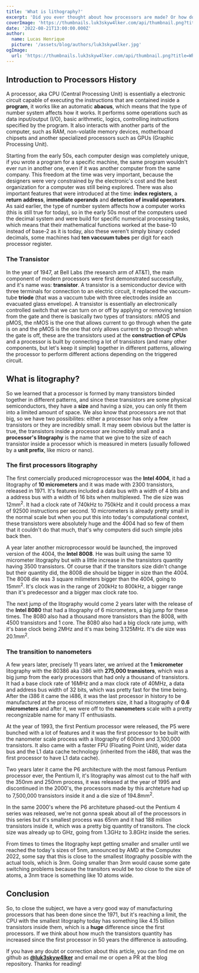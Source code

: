 ```yaml
---
title: 'What is lithography?'
excerpt: 'Did you ever thought about how processors are made? Or how does it work inside? Today I will try to explain a little of these topics for you and speak about lithography, which is one of the concepts present in the making of all CPUs today.'
coverImage: 'https://thumbnails.luk3skyw4lker.com/api/thumbnail.png?title=What%20is%20**lithography**%3F&images=https://www.svgrepo.com/show/135990/cpu.svg'
date: '2022-08-21T13:00:00.000Z'
author:
  name: Lucas Henrique
  picture: '/assets/blog/authors/luk3skyw4lker.jpg'
ogImage:
  url: 'https://thumbnails.luk3skyw4lker.com/api/thumbnail.png?title=What%20is%20**lithography**%3F&images=https://www.svgrepo.com/show/135990/cpu.svg'
---
```


## Introduction to Processors History

A processor, aka CPU (Central Processing Unit) is essentially a electronic circuit capable of executing the instructions that are contained inside a **program**, it works like an automatic **abacus**, which means that the type of number system affects how it works. It performs some operations such as data input/output (I/O), basic arithmetic, logics, controlling instructions specified by the program. It also interacts with another parts of the computer, such as RAM, non-volatile memory devices, motherboard chipsets and another specialized processors such as GPUs (Graphic Processing Unit).

Starting from the early 50s, each computer design was completely unique, if you wrote a program for a specific machine, the same program wouldn't ever run in another one, even if it was another computer from the same company. This freedom at the time was very important, because the designers were very constrained by the electronic's cost and the best organization for a computer was still being explored. There was also important features that were introduced at the time: **index registers**, a **return address**, **immediate operands** and **detection of invalid operators**. As said earlier, the type of number system affects how a computer works (this is still true for today), so in the early 50s most of the computers used the decimal system and were build for specific numerical processing tasks, which means that their mathematical functions worked at the base-10 instead of base-2 as it is today, also these weren't simply binary coded decimals, some machines had **ten vaccuum tubes** per digit for each processor register.

### The Transistor

In the year of 1947, at Bell Labs (the research arm of AT&T), the main component of modern processors were first demonstrated successfully, and it's name was: **transistor**. A transistor is a semiconductor device with three terminals for connection to an electric circuit, it replaced the vaccum-tube **triode** (that was a vaccum tube with three electrodes inside an evacuated glass envelope). A transistor is essentially an electronically controlled switch that we can turn on or off by applying or removing tension from the gate and there is basically two types of transistors: nMOS and pMOS, the nMOS is the one that allows current to go through when the gate is on and the pMOS is the one that only allows current to go through when the gate is off, these are the transistors used at the **construction of CPUs** and a processor is built by connecting a lot of transistors (and many other components, but let's keep it simple) together in different patterns, allowing the processor to perform different actions depending on the triggered circuit.

## What is litography?

So we learned that a processor is formed by many transistors binded together in different patterns, and since these transistors are some physical semiconductors, they have a **size** and having a size, you can only fit them into a limited amount of space. We also know that processors are not that big, so we have two possibilites: either a processor has only a few transistors or they are incredibly small. It may seem obvious but the latter is true, the transistors inside a processor are incredibly small and a **processor's litography** is the name that we give to the size of each transistor inside a processor which is measured in meters (usually followed by a **unit prefix**, like micro or nano).

### The first processors litography

The first comercially produced microprocessor was the **Intel 4004**, it had a litography of **10 micrometers** and it was made with 2300 transistors, released in 1971. It's features included a data bus with a width of 4 bits and a address bus with a width of 16 bits when multiplexed. The die size was 12mm<sup>2</sup>. It had a clock rate of 740kHz to 750kHz and it could process a max of 92500 instructions per second. 10 micrometers is already pretty small in the normal scale but when you put this into today's computational context, these transistors were absolutely huge and the 4004 had so few of them that it couldn't do that much, that's why computers did such simple jobs back then.

A year later another microprocessor would be launched, the improved version of the 4004, the **Intel 8008**. He was built using the same 10 micrometer litography but with a little increase in the transistors quantity having 3500 transistors. Of course that if the transitors size didn't change but their quantity did, the 8008 die should be bigger in size than the 4004. The 8008 die was 3 square milimeters bigger than the 4004, going to 15mm<sup>2</sup>. It's clock was in the range of 200kHz to 800kHz, a bigger range than it's predecessor and a bigger max clock rate too.

The next jump of the litography would come 2 years later with the release of the **Intel 8080** that had a litography of 6 micrometers, a big jump for these times. The 8080 also had a thousand more transistors than the 8008, with 4500 transistors and 1 core. The 8080 also had a big clock rate jump, with it's base clock being 2MHz and it's max being 3.125MHz. It's die size was 20.1mm<sup>2</sup>.

### The transition to nanometers

A few years later, precisely 11 years later, we arrived at the **1 micrometer** litography with the 80386 aka i386 with **275,000 transistors**, which was a big jump from the early processors that had only a thousand of transistors. It had a base clock rate of 16MHz and a max clock rate of 40MHz, a data and address bus width of 32 bits, which was pretty fast for the time being. After the i386 it came the i486, it was the last processor in history to be manufactured at the process of micrometers size, it had a litography of **0.6 micrometers** and after it, we were off to the **nanometers** scale with a pretty recongnizable name for many IT enthusiasts.

At the year of 1993, the first Pentium processor were released, the P5 were bunched with a lot of features and it was the first processor to be built with the nanometer scale process with a litography of 600nm and 3,100,000 transistors. It also came with a faster FPU (Floating Point Unit), wider data bus and the L1 data cache technology (inherited from the i486, that was the first processor to have L1 data cache).

Two years later it came the P6 architecture with the most famous Pentium processor ever, the Pentium II, it's litography was almost cut to the half with the 350nm and 250nm process, it was released at the year of 1995 and discontinued in the 2000's, the processors made by this archteture had up to 7,500,000 transistors inside it and a die size of 194.8mm<sup>2</sup>.

In the same 2000's where the P6 architeture phased-out the Pentium 4 series was released, we're not gonna speak about all of the processors in this series but it's smallest process was 65nm and it had 188 million transistors inside it, which was a pretty big quantity of transitors. The clock size was already up to GHz, going from 1.3GHz to 3.8GHz inside the series.

From times to times the litography kept getting smaller and smaller until we reached the today's sizes of 5nm, announced by AMD at the Computex 2022, some say that this is close to the smallest litography possible with the actual tools, which is 3nm. Going smaller than 3nm would cause some gate switching problems because the transitors would be too close to the size of atoms, a 3nm trace is something like 10 atoms wide.

## Conclusion

So, to close the subject, we have a very good way of manufacturing processors that has been done since the 1971, but it's reaching a limit, the CPU with the smallest litography today has something like 4.15 billion transistors inside them, which is a **huge** difference since the first processors. If we think about how much the transistors quantity has increased since the first processor in 50 years the difference is astouding.

If you have any doubt or correction about this article, you can find me on github as **[@luk3skyw4lker](https://github.com/luk3skyw4lker/)** and email me or open a PR at the blog repository. Thanks for reading!